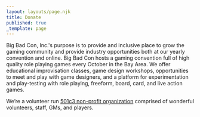 ```yaml
---
layout: layouts/page.njk
title: Donate
published: true
_template: page
---
```


Big Bad Con, Inc.'s purpose is to provide and inclusive place to grow the gaming community and provide industry opportunities both at our yearly convention and online. Big Bad Con hosts a gaming convention full of high quality role playing games every October in the Bay Area. We offer educational improvisation classes, game design workshops, opportunities to meet and play with game designers, and a platform for experimentation and play-testing with role playing, freeform, board, card, and live action games.

We’re a volunteer run [501c3 non-profit organization](https://www.bigbadcon.com/non-profit) comprised of wonderful volunteers, staff, GMs, and players.

<!-- Begin Give Lively Fundraising Widget -->

<script>gl=document.createElement('script');gl.src='https://secure.givelively.org/widgets/simple_donation/big-bad-con-inc.js?show_suggested_amount_buttons=true&show_in_honor_of=true&address_required=false&has_required_custom_question=null&suggested_donation_amounts[]=50&suggested_donation_amounts[]=100&suggested_donation_amounts[]=200&suggested_donation_amounts[]=500';document.getElementsByTagName('head')[0].appendChild(gl);</script><div id="give-lively-widget" class="gl-simple-donation-widget"></div>

<!-- End Give Lively Fundraising Widget -->
